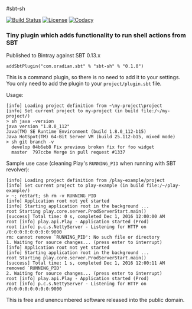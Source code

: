 #sbt-sh

[![Build Status](https://travis-ci.org/melezov/sbt-sh.svg?branch=master)](https://travis-ci.org/melezov/sbt-sh)
[![License](https://img.shields.io/badge/license-UNLICENSE-brightgreen.svg)](https://spdx.org/licenses/BSD-3-Clause.html)
[![Codacy](https://api.codacy.com/project/badge/Grade/824f4d9081694914a873ce226f694d70)](https://www.codacy.com/app/melezov/sbt-sh?utm_source=github.com&amp;utm_medium=referral&amp;utm_content=melezov/sbt-sh&amp;utm_campaign=Badge_Grade)

### Tiny plugin which adds functionality to run shell actions from SBT

Published to Bintray against SBT 0.13.x

    addSbtPlugin("com.oradian.sbt" % "sbt-sh" % "0.1.0")

This is a command plugin, so there is no need to add it to your settings.   
You only need to add the plugin to your `project/plugin.sbt` file.

Usage:

    [info] Loading project definition from ~\my-project\project
    [info] Set current project to my-project (in build file:/~/my-project/)
    > sh java -version
    java version "1.8.0_112"
    Java(TM) SE Runtime Environment (build 1.8.0_112-b15)
    Java HotSpot(TM) 64-Bit Server VM (build 25.112-b15, mixed mode)
    > sh git branch -v
      develop 04b6eb8 Fix previous broken fix for foo widget
      master  797ccbe Merge in pull request #1337

Sample use case (cleaning Play's `RUNNING_PID` when running with SBT revolver):

    [info] Loading project definition from /play-example/project
    [info] Set current project to play-example (in build file:/~/play-example/)
    > ~; reStart; sh rm -v RUNNING_PID
    [info] Application root not yet started
    [info] Starting application root in the background ...
    root Starting play.core.server.ProdServerStart.main()
    [success] Total time: 0 s, completed Dec 1, 2016 12:00:00 AM
    root [info] play.api.Play - Application started (Prod)
    root [info] p.c.s.NettyServer - Listening for HTTP on /0:0:0:0:0:0:0:0:9000
    rm: cannot remove `RUNNING_PID': No such file or directory
    1. Waiting for source changes... (press enter to interrupt)
    [info] Application root not yet started
    [info] Starting application root in the background ...
    root Starting play.core.server.ProdServerStart.main()
    [success] Total time: 1 s, completed Dec 1, 2016 12:00:11 AM
    removed `RUNNING_PID'
    2. Waiting for source changes... (press enter to interrupt)
    root [info] play.api.Play - Application started (Prod)
    root [info] p.c.s.NettyServer - Listening for HTTP on /0:0:0:0:0:0:0:0:9000

This is free and unencumbered software released into the public domain.
